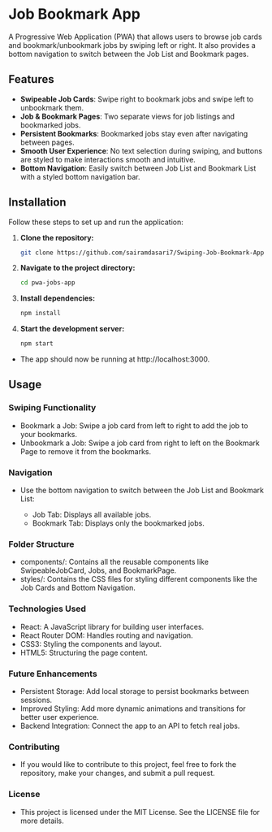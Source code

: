 # Job Bookmark App

A Progressive Web Application (PWA) that allows users to browse job cards and bookmark/unbookmark jobs by swiping left or right. It also provides a bottom navigation to switch between the Job List and Bookmark pages.

## Features

- **Swipeable Job Cards**: Swipe right to bookmark jobs and swipe left to unbookmark them.
- **Job & Bookmark Pages**: Two separate views for job listings and bookmarked jobs.
- **Persistent Bookmarks**: Bookmarked jobs stay even after navigating between pages.
- **Smooth User Experience**: No text selection during swiping, and buttons are styled to make interactions smooth and intuitive.
- **Bottom Navigation**: Easily switch between Job List and Bookmark List with a styled bottom navigation bar.


## Installation

Follow these steps to set up and run the application:

1. **Clone the repository:**

   ```bash
   git clone https://github.com/sairamdasari7/Swiping-Job-Bookmark-App.git

2. **Navigate to the project directory:**

   ```bash
   cd pwa-jobs-app

3. **Install dependencies:**

   ```bash
   npm install

4. **Start the development server:**

   ```bash
   npm start

  - The app should now be running at http://localhost:3000.

## Usage

### Swiping Functionality

  - Bookmark a Job: Swipe a job card from left to right to add the job to your bookmarks.
  - Unbookmark a Job: Swipe a job card from right to left on the Bookmark Page to remove it from the bookmarks.

### Navigation

  - Use the bottom navigation to switch between the Job List and Bookmark List:

    - Job Tab: Displays all available jobs.
    - Bookmark Tab: Displays only the bookmarked jobs.

### Folder Structure

  - components/: Contains all the reusable components like SwipeableJobCard, Jobs, and BookmarkPage.
  - styles/: Contains the CSS files for styling different components like the Job Cards and Bottom Navigation.

### Technologies Used

  - React: A JavaScript library for building user interfaces.
  - React Router DOM: Handles routing and navigation.
  - CSS3: Styling the components and layout.
  - HTML5: Structuring the page content.

### Future Enhancements

  - Persistent Storage: Add local storage to persist bookmarks between sessions.
  - Improved Styling: Add more dynamic animations and transitions for better user experience.
  - Backend Integration: Connect the app to an API to fetch real jobs.

### Contributing

  - If you would like to contribute to this project, feel free to fork the repository, make your changes, and submit a pull request.

### License

  - This project is licensed under the MIT License. See the LICENSE file for more details.
